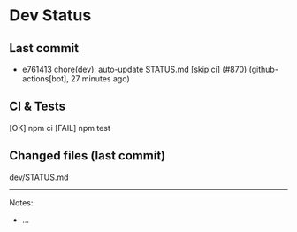 # Dev Status

## Last commit
- e761413 chore(dev): auto-update STATUS.md [skip ci] (#870) (github-actions[bot], 27 minutes ago)
## CI & Tests
[OK] npm ci
[FAIL] npm test

## Changed files (last commit)
dev/STATUS.md

---
Notes:
- ...
